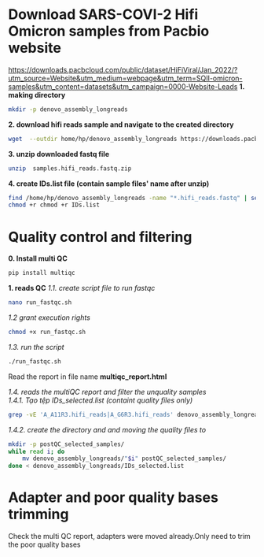 # Download SARS-COVI-2 Hifi Omicron samples from Pacbio website
https://downloads.pacbcloud.com/public/dataset/HiFiViral/Jan_2022/?utm_source=Website&utm_medium=webpage&utm_term=SQII-omicron-samples&utm_content=datasets&utm_campaign=0000-Website-Leads
**1. making directory**
```bash
mkdir -p denovo_assembly_longreads
```
**2. download hifi reads sample and navigate to the created directory**
```bash
wget  --outdir home/hp/denovo_assembly_longreads https://downloads.pacbcloud.com/public/dataset/HiFiViral/Jan_2022/samples.hifi_reads.fastq.zip  
```
**3. unzip downloaded fastq file**
```bash
unzip  samples.hifi_reads.fastq.zip
```
**4. create IDs.list file (contain sample files' name after unzip)**
```bash
find /home/hp/denovo_assembly_longreads -name "*.hifi_reads.fastq" | sed 's|.*/||' > /home/hp/denovo_assembly_longreads/IDs.list
chmod +r chmod +r IDs.list
```

# Quality control and filtering
**0. Install multi QC**
```bash
pip install multiqc
```

**1. reads QC**
*1.1. create script file to run fastqc*
```bash
nano run_fastqc.sh
```
*1.2 grant execution rights*
```bash
chmod +x run_fastqc.sh
```
*1.3. run the script*
```bash
./run_fastqc.sh
```
Read the report in file name **multiqc_report.html**

*1.4. reads the multiQC report and filter the unquality samples*    
*1.4.1. Tạo tệp IDs_selected.list (containt quality files only)*
```bash
grep -vE 'A_A11R3.hifi_reads|A_G6R3.hifi_reads' denovo_assembly_longreads/IDs.list > denovo_assembly_longreads/Ids_selected.list
```

*1.4.2. create the directory and and moving the quality files to*
```bash
mkdir -p postQC_selected_samples/
while read i; do
    mv denovo_assembly_longreads/"$i" postQC_selected_samples/
done < denovo_assembly_longreads/IDs_selected.list
```

# Adapter and poor quality bases trimming
Check the multi QC report, adapters were moved already.Only need to trim the poor quality bases



